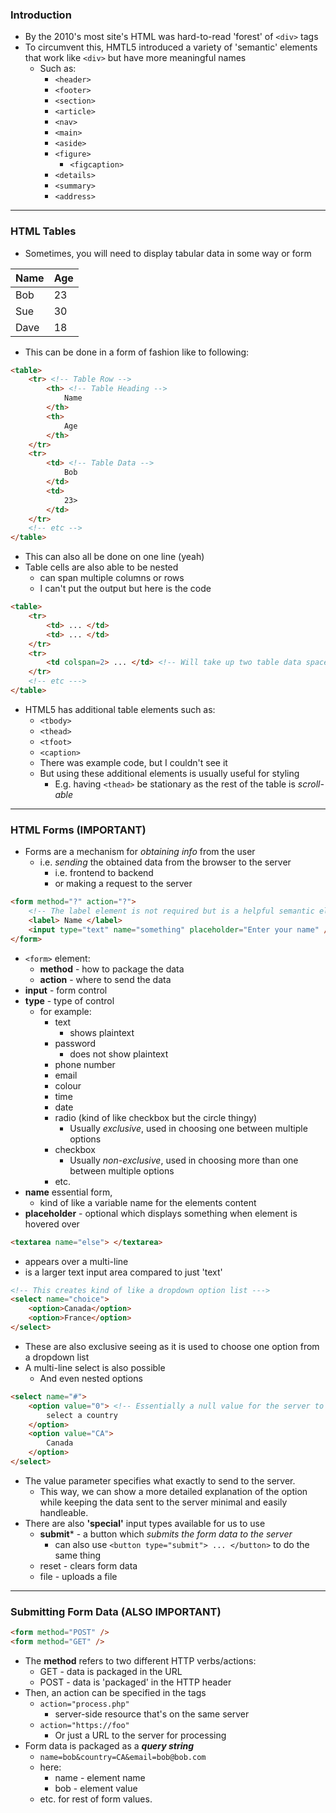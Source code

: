 ### Introduction
- By the 2010's most site's HTML was hard-to-read 'forest' of `<div>` tags
- To circumvent this, HMTL5 introduced a variety of 'semantic' elements that work like `<div>` but have more meaningful names
	- Such as:
		- `<header>`
		- `<footer>`
		- `<section>`
		- `<article>`
		- `<nav>`
		- `<main>`
		- `<aside>`
		- `<figure>`
			- `<figcaption>`
		- `<details>`
		- `<summary>`
		- `<address>`
---
### HTML Tables
- Sometimes, you will need to display tabular data in some way or form

| Name | Age |
| ---- | --- |
| Bob  | 23  |
| Sue  | 30  |
| Dave | 18  |
- This can be done in a form of fashion like to following:
```HTML
<table>
	<tr> <!-- Table Row -->
		<th> <!-- Table Heading -->
			Name
		</th>
		<th>
			Age
		</th>
	</tr>
	<tr>
		<td> <!-- Table Data -->
			Bob
		</td>
		<td>
			23>
		</td>
	</tr>
	<!-- etc -->
</table>
```
- This can also all be done on one line (yeah)
- Table cells are also able to be nested
	- can span multiple columns or rows
	- I can't put the output but here is the code
```HTML
<table>
	<tr>
		<td> ... </td>
		<td> ... </td>
	</tr>
	<tr>
		<td colspan=2> ... </td> <!-- Will take up two table data spaces or columns -->
	</tr>
	<!-- etc --->
</table>
```
- HTML5 has additional table elements such as:
	- `<tbody>`
	- `<thead>`
	- `<tfoot>`
	- `<caption>`
	- There was example code, but I couldn't see it
	- But using these additional elements is usually useful for styling
		- E.g. having `<thead>` be stationary as the rest of the table is *scroll-able*
---
### HTML Forms (IMPORTANT)
- Forms are a mechanism for *obtaining info* from the user
	- i.e. *sending* the obtained data from the browser to the server
		- i.e. frontend to backend
		- or making a request to the server
```HTML
<form method="?" action="?">
	<!-- The label element is not required but is a helpful semantic element that simplifies form styling and makes the site for accessible -->
	<label> Name </label>
	<input type="text" name="something" placeholder="Enter your name" />
</form>
```
- `<form>` element:
	- **method** - how to package the data
	- **action** - where to send the data
- **input** - form control
- **type** - type of control
	-  for example:
		- text
			- shows plaintext
		- password
			- does not show plaintext
		- phone number
		- email
		- colour
		- time
		- date
		- radio (kind of like checkbox but the circle thingy)
			- Usually *exclusive*, used in choosing one between multiple options
		- checkbox
			- Usually *non-exclusive*, used in choosing more than one between multiple options
		- etc.
- **name** essential form, 
	- kind of like a variable name for the elements content
- **placeholder** - optional which displays something when element is hovered over
```HTML
<textarea name="else"> </textarea>
```
- appears over a multi-line
- is a larger text input area compared to just 'text'
```HTML
<!-- This creates kind of like a dropdown option list --->
<select name="choice">
	<option>Canada</option>
	<option>France</option>
</select>
```
- These are also exclusive seeing as it is used to choose one option from a dropdown list
- A multi-line select is also possible
	- And even nested options
```HTML
<select name="#">
	<option value="0"> <!-- Essentially a null value for the server to know if a value has been selected -->
		select a country
	</option>
	<option value="CA">
		Canada
	</option>
</select>
```
- The value parameter specifies what exactly to send to the server.
	- This way, we can show a more detailed explanation of the option while keeping the data sent to the server minimal and easily handleable.
- There are also **'special'** input types available for us to use
	- **submit*** - a button which *submits the form data to the server*
		- can also use `<button type="submit"> ... </button>` to do the same thing
	- reset - clears form data
	- file - uploads a file
---
### Submitting Form Data (ALSO IMPORTANT)
``` HTML
<form method="POST" />
<form method="GET" />
```
- The **method** refers to two different HTTP verbs/actions:
	- GET - data is packaged in the URL
	- POST - data is 'packaged' in the HTTP header
- Then, an action can be specified in the tags
	- `action="process.php"`
		- server-side resource that's on the same server
	- `action="https://foo"`
		- Or just a URL to the server for processing
- Form data is packaged as a ***query string***
	- `name=bob&country=CA&email=bob@bob.com`
	- here:
		- name - element name
		- bob - element value
	- etc. for rest of form values.